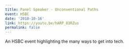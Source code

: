 ```yaml
---
title: Panel Speaker - Unconventional Paths
event: HSBC
date: '2018-10-16'
link: https://youtu.be/hARP_83RZus
permalink: false
---
```


An HSBC event highlighting the many ways to get into tech.
